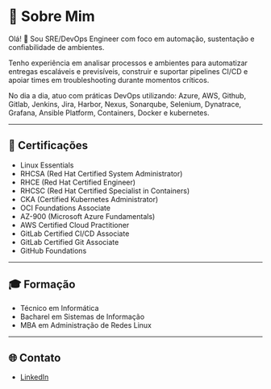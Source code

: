 # 👋 Sobre Mim

Olá! 👋 Sou SRE/DevOps Engineer com foco em automação, sustentação e confiabilidade de ambientes.

Tenho experiência em analisar processos e ambientes para automatizar entregas escaláveis e previsíveis, construir e suportar pipelines CI/CD e apoiar times em troubleshooting durante momentos críticos.

No dia a dia, atuo com práticas DevOps utilizando: Azure, AWS, Github, Gitlab, Jenkins, Jira, Harbor, Nexus, Sonarqube, Selenium, Dynatrace, Grafana, Ansible Platform, Containers, Docker e kubernetes.

---

## 📜 Certificações

- Linux Essentials  
- RHCSA (Red Hat Certified System Administrator)  
- RHCE (Red Hat Certified Engineer)  
- RHCSC (Red Hat Certified Specialist in Containers)  
- CKA (Certified Kubernetes Administrator)  
- OCI Foundations Associate  
- AZ-900 (Microsoft Azure Fundamentals)  
- AWS Certified Cloud Practitioner  
- GitLab Certified CI/CD Associate  
- GitLab Certified Git Associate  
- GitHub Foundations

---

## 🎓 Formação

- Técnico em Informática  
- Bacharel em Sistemas de Informação  
- MBA em Administração de Redes Linux

---

## 🌐 Contato

- [LinkedIn](https://www.linkedin.com/in/gabrieldsinfo)
